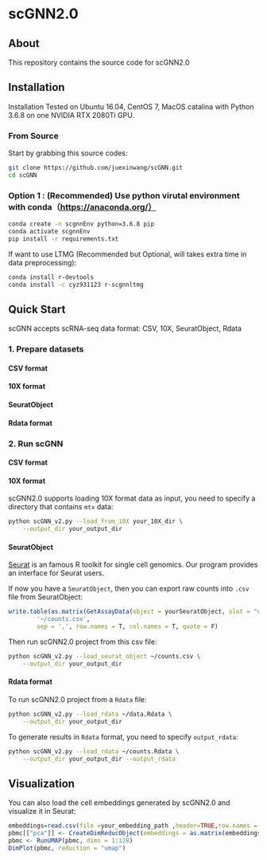 # scGNN2.0
## About
This repository contains the source code for scGNN2.0

## Installation
Installation Tested on Ubuntu 16.04, CentOS 7, MacOS catalina with Python 3.6.8 on one NVIDIA RTX 2080Ti GPU.

### From Source
Start by grabbing this source codes:
```bash
git clone https://github.com/juexinwang/scGNN.git
cd scGNN
```
### Option 1 : (Recommended) Use python virutal environment with conda（https://anaconda.org/）
```bash
conda create -n scgnnEnv python=3.6.8 pip
conda activate scgnnEnv
pip install -r requirements.txt
```
If want to use LTMG (Recommended but Optional, will takes extra time in data preprocessing):
```bash
conda install r-devtools
conda install -c cyz931123 r-scgnnltmg
```
## Quick Start
scGNN accepts scRNA-seq data format: CSV, 10X, SeuratObject, Rdata

### 1. Prepare datasets
#### CSV format


#### 10X format


#### SeuratObject


#### Rdata format

### 2. Run scGNN
#### CSV format


#### 10X format
scGNN2.0 supports loading 10X format data as input, you need to specify a directory that contains `mtx` data:
```bash
python scGNN_v2.py --load_from_10X your_10X_dir \
    --output_dir your_output_dir
```

#### SeuratObject
[Seurat](https://satijalab.org/seurat) is an famous R toolkit for single cell genomics. Our program provides an interface for Seurat users. 

If now you have a `SeuratObject`, then you can export raw counts into `.csv` file from SeuratObject:
```R
write.table(as.matrix(GetAssayData(object = yourSeuratObject, slot = "counts")), 
        '~/counts.csv', 
        sep = ',', row.names = T, col.names = T, quote = F)
```
Then run scGNN2.0 project from this csv file:
```bash
python scGNN_v2.py --load_seurat_object ~/counts.csv \
    --output_dir your_output_dir
```

#### Rdata format
To run scGNN2.0 project from a `Rdata` file:
```bash
python scGNN_v2.py --load_rdata ~/data.Rdata \
    --output_dir your_output_dir
```

To generate results in `Rdata` format, you need to specify `output_rdata`:
```bash
python scGNN_v2.py --load_rdata ~/counts.Rdata \
    --output_dir your_output_dir --output_rdata
```

## Visualization
You can also load the cell embeddings generated by scGNN2.0 and visualize it in Seurat:
```R
embeddings=read.csv(file =your_embedding_path ,header=TRUE,row.names = 1)
pbmc[["pca"]] <- CreateDimReducObject(embeddings = as.matrix(embeddings), key = "embedding_", assay = DefaultAssay(pbmc))
pbmc <- RunUMAP(pbmc, dims = 1:128)
DimPlot(pbmc, reduction = "umap")
```
